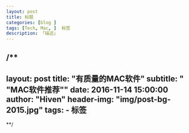 ```yaml
---
layout: post  
title: 标题 
categories: [blog ]  
tags: [Tech, Mac, ]  标签
description: 「描述」   
---
```

/**
---
layout:     post
title:      "有质量的MAC软件"
subtitle:   " \"MAC软件推荐\""
date:       2016-11-14 15:00:00
author:     "Hiven"
header-img: "img/post-bg-2015.jpg"
tags:
    - 标签
---
**/
